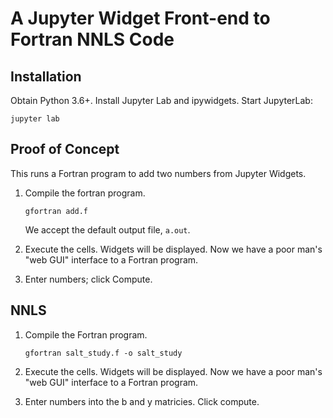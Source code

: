 # A Jupyter Widget Front-end to Fortran NNLS Code

## Installation

Obtain Python 3.6+. Install Jupyter Lab and ipywidgets. Start JupyterLab:

```
jupyter lab
```

## Proof of Concept

This runs a Fortran program to add two numbers from Jupyter Widgets.

1. Compile the fortran program.

    ```
    gfortran add.f
    ```

   We accept the default output file, ``a.out``.

2. Execute the cells. Widgets will be displayed. Now we have a poor man's "web
   GUI" interface to a Fortran program.

3. Enter numbers; click Compute.

## NNLS

1. Compile the Fortran program.

    ```
    gfortran salt_study.f -o salt_study
    ```

2. Execute the cells. Widgets will be displayed. Now we have a poor man's "web
   GUI" interface to a Fortran program.

3. Enter numbers into the b and y matricies. Click compute.
